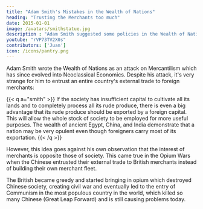 ```yaml
---
title: "Adam Smith's Mistakes in the Wealth of Nations"
heading: "Trusting the Merchants too much"
date: 2015-01-01
image: /avatars/smithstatue.jpg
description : "Adam Smith suggested some policies in the Wealth of Nations which produced bad effects"
youtube: "rVP73TV2X0s"
contributors: ['Juan']
icon: /icons/pantry.png
---
```


Adam Smith wrote the Wealth of Nations as an attack on Mercantilism which has since evolved into Neoclassical Economics. Despite his attack, it's very strange for him to entrust an entire country's external trade to foreign merchants:
<!-- For me, there is only one striking and significant error or wrong idea that has led to a big mistake that still exists today. It is Smith's advocacy of--> 

{{< q a="smith" >}}
If the society has insufficient capital to cultivate all its lands and to completely process all its rude produce, there is even a big advantage that its rude produce should be exported by a foreign capital. This will allow the whole stock of society to be employed for more useful purposes. The wealth of ancient Egypt, China, and India demonstrate that a nation may be very opulent even though foreigners carry most of its exportation.
{{< /q >}}


However, this idea goes against his own observation that the interest of merchants is opposite those of society. This came true in the Opium Wars when the Chinese entrusted their external trade to British merchants instead of building their own merchant fleet. 

The British became greedy and started bringing in opium which destroyed Chinese society, creating civil war and eventually led to the entry of Communism in the most populous country in the world, which killed so many Chinese (Great Leap Forward) and is still causing problems today.
